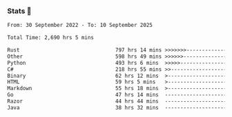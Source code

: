 ### Stats 👋
<!--START_SECTION:waka-->

```txt
From: 30 September 2022 - To: 10 September 2025

Total Time: 2,690 hrs 5 mins

Rust                               797 hrs 14 mins >>>>>>>------------------   29.64 %
Other                              598 hrs 49 mins >>>>>>-------------------   22.26 %
Python                             493 hrs 6 mins  >>>>>--------------------   18.33 %
C#                                 218 hrs 55 mins >>-----------------------   08.14 %
Binary                             62 hrs 12 mins  >------------------------   02.31 %
HTML                               59 hrs 5 mins   >------------------------   02.20 %
Markdown                           55 hrs 18 mins  >------------------------   02.06 %
Go                                 47 hrs 14 mins  -------------------------   01.76 %
Razor                              44 hrs 44 mins  -------------------------   01.66 %
Java                               38 hrs 32 mins  -------------------------   01.43 %
```

<!--END_SECTION:waka-->

<!--
**buhaytza2005/buhaytza2005** is a ✨ _special_ ✨ repository because its `README.md` (this file) appears on your GitHub profile.

Here are some ideas to get you started:

- 🔭 I’m currently working on ...
- 🌱 I’m currently learning ...
- 👯 I’m looking to collaborate on ...
- 🤔 I’m looking for help with ...
- 💬 Ask me about ...
- 📫 How to reach me: ...
- 😄 Pronouns: ...
- ⚡ Fun fact: ...
-->


